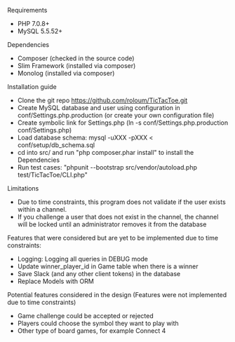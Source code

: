 Requirements
 - PHP 7.0.8+
 - MySQL 5.5.52+

Dependencies
 - Composer (checked in the source code)
 - Slim Framework (installed via composer)
 - Monolog (installed via composer)

Installation guide
 - Clone the git repo https://github.com/roloum/TicTacToe.git
 - Create MySQL database and user using configuration in conf/Settings.php.production (or create your own configuration file)
 - Create symbolic link for Settings.php (ln -s conf/Settings.php.production conf/Settings.php)
 - Load database schema: mysql -uXXX -pXXX < conf/setup/db_schema.sql
 - cd into src/ and run "php composer.phar install" to install the Dependencies
 - Run test cases: "phpunit --bootstrap src/vendor/autoload.php test/TicTacToe/CLI.php"

Limitations
 - Due to time constraints, this program does not validate if the user exists within a channel.
 - If you challenge a user that does not exist in the channel, the channel will be locked until an administrator removes it from the database

Features that were considered but are yet to be implemented due to time constraints:
 - Logging: Logging all queries in DEBUG mode
 - Update winner_player_id in Game table when there is a winner
 - Save Slack (and any other client tokens) in the database
 - Replace Models with ORM

Potential features considered in the design (Features were not implemented due to time constraints)
 - Game challenge could be accepted or rejected
 - Players could choose the symbol they want to play with
 - Other type of board games, for example Connect 4
